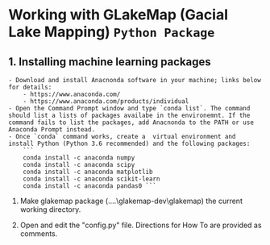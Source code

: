 # Working with GLakeMap (Gacial Lake Mapping) `Python Package`

## 1. Installing machine learning packages
	- Download and install Anacnonda software in your machine; links below for details:
		- https://www.anaconda.com/
		- https://www.anaconda.com/products/individual
	- Open the Command Prompt window and type `conda list`. The command should list a lists of packages availabe in the environemnt. If the command fails to list the packages, add Anacnonda to the PATH or use  Anaconda Prompt instead.
	- Once `conda` command works, create a  virtual environment and install Python (Python 3.6 recommended) and the following packages:
		```
		conda install -c anaconda numpy
		conda install -c anaconda scipy
		conda install -c anaconda matplotlib
		conda install -c anaconda scikit-learn
		conda install -c anaconda pandas0 ```

1) Make glakemap package (..\..\glakemap-dev\glakemap) the current working directory.

2) Open and edit the "config.py" file. Directions for How To are provided as comments.
